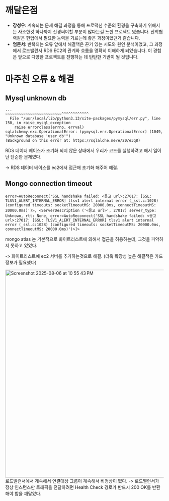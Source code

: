 # 깨달은점

- **강성우**: 계속되는 문제 해결 과정을 통해 프로덕션 수준의 환경을 구축하기 위해서는 사소한것 하나까지 신경써야할 부분이 많다는걸 느낀 프로젝트 였습니다. 산학협력같은 현업에서 필요한 능력을 기르는데 좋은 과정이었던거 같습니다.
- **엄준서**: 반복되는 오류 앞에서 해결책은 끈기 있는 시도와 원인 분석이었고, 그 과정에서 로드밸런서·RDS·EC2의 관계와 흐름을 명확히 이해하게 되었습니다. 이 경험은 앞으로 다양한 프로젝트를 진행하는 데 탄탄한 기반이 될 것입니다.

# 마주친 오류 & 해결

## Mysql unknown db
```
...
~~~~~~~~~~~~~~~~~~~~~~~~~^^^^^^^^^^^^
  File "/usr/local/lib/python3.13/site-packages/pymysql/err.py", line 150, in raise_mysql_exception
    raise errorclass(errno, errval)
sqlalchemy.exc.OperationalError: (pymysql.err.OperationalError) (1049, "Unknown database 'user_db'")
(Background on this error at: https://sqlalche.me/e/20/e3q8)
```
RDS 데이터 베이스가 초기화 되지 않은 상태에서 우리가 코드를 실행하려고 해서 일어난 단순한 문제였다.

-> RDS 데이터 베이스를 ec2에서 접근해 초기화 해주어 해결.

## Mongo connection timeout
```
error=AutoReconnect('SSL handshake failed: <몽고 url>:27017: [SSL: TLSV1_ALERT_INTERNAL_ERROR] tlsv1 alert internal error (_ssl.c:1028) (configured timeouts: socketTimeoutMS: 20000.0ms, connectTimeoutMS: 20000.0ms)')>, <ServerDescription ('<몽고 url>', 27017) server_type: Unknown, rtt: None, error=AutoReconnect('SSL handshake failed: <몽고 url>:27017: [SSL: TLSV1_ALERT_INTERNAL_ERROR] tlsv1 alert internal error (_ssl.c:1028) (configured timeouts: socketTimeoutMS: 20000.0ms, connectTimeoutMS: 20000.0ms)')>]>
```
mongo atlas 는 기본적으로 화이트리스트에 의해서 접근을 허용하는데, 그것을 파악하지 못하고 있었다. 

-> 화이트리스트에 ec2 서버를 추가하는것으로 해결. (더욱 확장성 높은 해결책은 카드정보가 필요했다)

<img width="1245" height="659" alt="Screenshot 2025-08-06 at 10 55 43 PM" src="https://github.com/user-attachments/assets/edc4ed00-0310-4839-a8fb-2ac0b11707f7" />
로드밸런서에서 계속해서 연결대상 그룹이 계속해서 비정상이 떴다. 
-> 로드밸런서가 정상 인스턴스만 트래픽을 전달하려면 Health Check 경로가 반드시 200 OK를 반환해야 함을 깨달았다.
